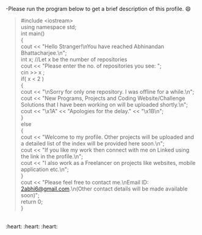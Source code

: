 -Please run the program below to get a brief description of this profile. :smile:

>#include \<iostream> <br />
>using namespace std; <br />
>int main() <br />
>{ <br />
>    cout << "Hello Stranger!\nYou have reached Abhinandan Bhattacharjee.\n"; <br />
>    int x; //Let x be the number of repositories <br />
>    cout << "Please enter the no. of repositories you see: "; <br />
>    cin >> x ; <br />
>    if( x < 2 ) <br />
>        { <br />
>            cout << "\nSorry for only one repository. I was offline for a while.\n"; <br />
>            cout << "New Programs, Projects and Coding Website/Challenge Solutions that I have been working on will be uploaded shortly.\n"; <br />
>            cout << "\x1A" << "Apologies for the delay." << "\x1B\n"; <br />
>        } <br />
>    else <br />
>        { <br />
>            cout << "Welcome to my profile. Other projects will be uploaded and a detailed list of the index will be provided here soon.\n"; <br />
>            cout << "If you like my work then connect with me on Linked using the link in the profile.\n"; <br />
>            cout << "I also work as a Freelancer on projects like websites, mobile application etc.\n"; <br />
>        } <br />
>    cout << "Please feel free to contact me.\nEmail ID: 2abhi6@gmail.com.\n(Other contact details will be made available soon)"; <br />
>    return 0; <br />
>} <br />
<br />
 :heart: :heart: :heart:
